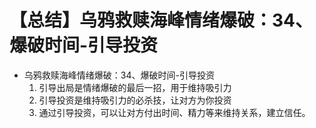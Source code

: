 # 【总结】乌鸦救赎海峰情绪爆破：34、爆破时间-引导投资

-   乌鸦救赎海峰情绪爆破：34、爆破时间-引导投资
    1.  引导出局是情绪爆破的最后一招，用于维持吸引力
    2.  引导投资是维持吸引力的必杀技，让对方为你投资
    3.  通过引导投资，可以让对方付出时间、精力等来维持关系，建立信任。